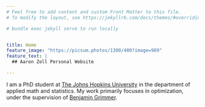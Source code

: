 ```yaml
---
# Feel free to add content and custom Front Matter to this file.
# To modify the layout, see https://jekyllrb.com/docs/themes/#overriding-theme-defaults

# bundle exec jekyll serve to run locally


title: Home 
feature_image: "https://picsum.photos/1300/400?image=989"
feature_text: |
  ## Aaron Zoll Personal Website

---
```

I am a PhD student at <a href="https://engineering.jhu.edu/ams/">The Johns Hopkins University</a> in the department of applied math and statistics. My work primarily focuses in optimization, under the supervision of  <a href="https://www.ams.jhu.edu/~grimmer/">Benjamin Grimmer</a>. 